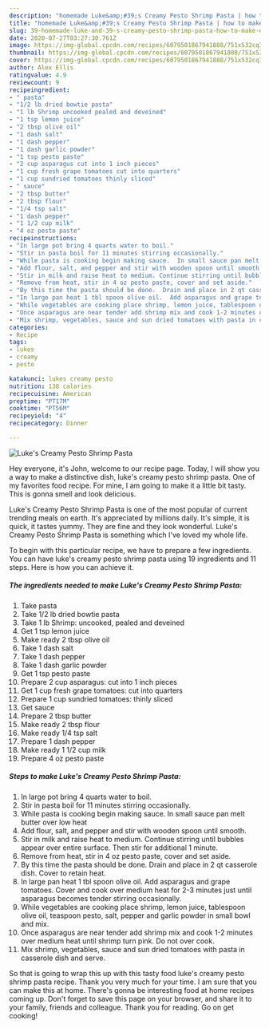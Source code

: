 ```yaml
---
description: "homemade Luke&amp;#39;s Creamy Pesto Shrimp Pasta | how to make easy Luke&amp;#39;s Creamy Pesto Shrimp Pasta"
title: "homemade Luke&amp;#39;s Creamy Pesto Shrimp Pasta | how to make easy Luke&amp;#39;s Creamy Pesto Shrimp Pasta"
slug: 39-homemade-luke-and-39-s-creamy-pesto-shrimp-pasta-how-to-make-easy-luke-and-39-s-creamy-pesto-shrimp-pasta
date: 2020-07-27T03:27:30.761Z
image: https://img-global.cpcdn.com/recipes/6079501867941888/751x532cq70/lukes-creamy-pesto-shrimp-pasta-recipe-main-photo.jpg
thumbnail: https://img-global.cpcdn.com/recipes/6079501867941888/751x532cq70/lukes-creamy-pesto-shrimp-pasta-recipe-main-photo.jpg
cover: https://img-global.cpcdn.com/recipes/6079501867941888/751x532cq70/lukes-creamy-pesto-shrimp-pasta-recipe-main-photo.jpg
author: Alex Ellis
ratingvalue: 4.9
reviewcount: 9
recipeingredient:
- " pasta"
- "1/2 lb dried bowtie pasta"
- "1 lb Shrimp uncooked pealed and deveined"
- "1 tsp lemon juice"
- "2 tbsp olive oil"
- "1 dash salt"
- "1 dash pepper"
- "1 dash garlic powder"
- "1 tsp pesto paste"
- "2 cup asparagus cut into 1 inch pieces"
- "1 cup fresh grape tomatoes cut into quarters"
- "1 cup sundried tomatoes thinly sliced"
- " sauce"
- "2 tbsp butter"
- "2 tbsp flour"
- "1/4 tsp salt"
- "1 dash pepper"
- "1 1/2 cup milk"
- "4 oz pesto paste"
recipeinstructions:
- "In large pot bring 4 quarts water to boil."
- "Stir in pasta boil for 11 minutes stirring occasionally."
- "While pasta is cooking begin making sauce.  In small sauce pan melt butter over low heat"
- "Add flour, salt, and pepper and stir with wooden spoon until smooth."
- "Stir in milk and raise heat to medium. Continue stirring until bubbles appear over entire surface. Then stir for additional 1 minute."
- "Remove from heat, stir in 4 oz pesto paste, cover and set aside."
- "By this time the pasta should be done.  Drain and place in 2 qt casserole dish. Cover to retain heat."
- "In large pan heat 1 tbl spoon olive oil.  Add asparagus and grape tomatoes. Cover and cook over medium heat for 2-3 minutes just until asparagus becomes tender stirring occasionally."
- "While vegetables are cooking place shrimp, lemon juice, tablespoon olive oil, teaspoon pesto, salt, pepper and garlic powder in small bowl and mix."
- "Once asparagus are near tender add shrimp mix and cook 1-2 minutes over medium heat until shrimp turn pink. Do not over cook."
- "Mix shrimp, vegetables, sauce and sun dried tomatoes with pasta in casserole dish and serve."
categories:
- Recipe
tags:
- lukes
- creamy
- pesto

katakunci: lukes creamy pesto 
nutrition: 138 calories
recipecuisine: American
preptime: "PT17M"
cooktime: "PT56M"
recipeyield: "4"
recipecategory: Dinner

---
```



![Luke&#39;s Creamy Pesto Shrimp Pasta](https://img-global.cpcdn.com/recipes/6079501867941888/751x532cq70/lukes-creamy-pesto-shrimp-pasta-recipe-main-photo.jpg)

Hey everyone, it's John, welcome to our recipe page. Today, I will show you a way to make a distinctive dish, luke&#39;s creamy pesto shrimp pasta. One of my favorites food recipe. For mine, I am going to make it a little bit tasty. This is gonna smell and look delicious.

Luke&#39;s Creamy Pesto Shrimp Pasta is one of the most popular of current trending meals on earth. It's appreciated by millions daily. It's simple, it is quick, it tastes yummy. They are fine and they look wonderful. Luke&#39;s Creamy Pesto Shrimp Pasta is something which I've loved my whole life.




To begin with this particular recipe, we have to prepare a few ingredients. You can have luke&#39;s creamy pesto shrimp pasta using 19 ingredients and 11 steps. Here is how you can achieve it.

<!--inarticleads1-->

##### The ingredients needed to make Luke&#39;s Creamy Pesto Shrimp Pasta:

1. Take  pasta
1. Take 1/2 lb dried bowtie pasta
1. Take 1 lb Shrimp: uncooked, pealed and deveined
1. Get 1 tsp lemon juice
1. Make ready 2 tbsp olive oil
1. Take 1 dash salt
1. Take 1 dash pepper
1. Take 1 dash garlic powder
1. Get 1 tsp pesto paste
1. Prepare 2 cup asparagus: cut into 1 inch pieces
1. Get 1 cup fresh grape tomatoes: cut into quarters
1. Prepare 1 cup sundried tomatoes: thinly sliced
1. Get  sauce
1. Prepare 2 tbsp butter
1. Make ready 2 tbsp flour
1. Make ready 1/4 tsp salt
1. Prepare 1 dash pepper
1. Make ready 1 1/2 cup milk
1. Prepare 4 oz pesto paste




<!--inarticleads2-->

##### Steps to make Luke&#39;s Creamy Pesto Shrimp Pasta:

1. In large pot bring 4 quarts water to boil.
1. Stir in pasta boil for 11 minutes stirring occasionally.
1. While pasta is cooking begin making sauce.  In small sauce pan melt butter over low heat
1. Add flour, salt, and pepper and stir with wooden spoon until smooth.
1. Stir in milk and raise heat to medium. Continue stirring until bubbles appear over entire surface. Then stir for additional 1 minute.
1. Remove from heat, stir in 4 oz pesto paste, cover and set aside.
1. By this time the pasta should be done.  Drain and place in 2 qt casserole dish. Cover to retain heat.
1. In large pan heat 1 tbl spoon olive oil.  Add asparagus and grape tomatoes. Cover and cook over medium heat for 2-3 minutes just until asparagus becomes tender stirring occasionally.
1. While vegetables are cooking place shrimp, lemon juice, tablespoon olive oil, teaspoon pesto, salt, pepper and garlic powder in small bowl and mix.
1. Once asparagus are near tender add shrimp mix and cook 1-2 minutes over medium heat until shrimp turn pink. Do not over cook.
1. Mix shrimp, vegetables, sauce and sun dried tomatoes with pasta in casserole dish and serve.




So that is going to wrap this up with this tasty food luke&#39;s creamy pesto shrimp pasta recipe. Thank you very much for your time. I am sure that you can make this at home. There's gonna be interesting food at home recipes coming up. Don't forget to save this page on your browser, and share it to your family, friends and colleague. Thank you for reading. Go on get cooking!
